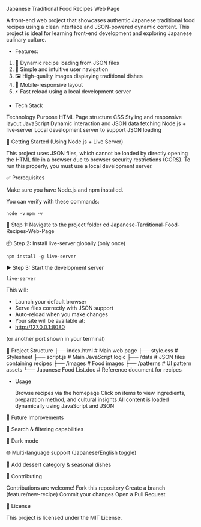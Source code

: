 Japanese Traditional Food Recipes Web Page

A front-end web project that showcases authentic Japanese traditional food recipes using a clean interface and JSON-powered dynamic content. This project is ideal for learning front-end development and exploring Japanese culinary culture.


* Features: 

1. 📖 Dynamic recipe loading from JSON files
2. 🧭 Simple and intuitive user navigation
3. 🖼️ High-quality images displaying traditional dishes
4. 📱 Mobile-responsive layout
5. ⚡ Fast reload using a local development server

* Tech Stack
  
Technology	Purpose
HTML	Page structure
CSS	Styling and responsive layout
JavaScript	Dynamic interaction and JSON data fetching
Node.js + live-server	Local development server to support JSON loading


🚀 Getting Started (Using Node.js + Live Server)

This project uses JSON files, which cannot be loaded by directly opening the HTML file in a browser due to browser security restrictions (CORS).
To run this properly, you must use a local development server.

✅ Prerequisites

Make sure you have Node.js and npm installed.

You can verify with these commands:

```node -v```
```npm -v```

📂 Step 1: Navigate to the project folder
cd Japanese-Tarditional-Food-Recipes-Web-Page

📦 Step 2: Install live-server globally (only once)

```npm install -g live-server```

▶️ Step 3: Start the development server

```live-server```


This will:
- Launch your default browser
- Serve files correctly with JSON support
- Auto-reload when you make changes
- Your site will be available at:
- http://127.0.0.1:8080


(or another port shown in your terminal)

📁 Project Structure
├── index.html        # Main web page
├── style.css         # Stylesheet
├── script.js         # Main JavaScript logic
├── /data             # JSON files containing recipes
├── /images           # Food images
├── /patterns         # UI pattern assets
└── Japanese Food List.doc  # Reference document for recipes


* Usage

  Browse recipes via the homepage
Click on items to view ingredients, preparation method, and cultural insights
All content is loaded dynamically using JavaScript and JSON

🌱 Future Improvements

🔎 Search & filtering capabilities

🎨 Dark mode

🌐 Multi-language support (Japanese/English toggle)

🧁 Add dessert category & seasonal dishes

🤝 Contributing

Contributions are welcome!
Fork this repository
Create a branch (feature/new-recipe)
Commit your changes
Open a Pull Request

📄 License

This project is licensed under the MIT License.
